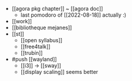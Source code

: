 - [[agora pkg chapter]] ~ [[agora doc]]
  - last pomodoro of [[2022-08-18]] actually :)
- [[work]]
- [[bibliotheque mejanes]]
- [[st]]
  - [[open syllabus]]
  - [[free4talk]]
  - [[trubín]]
- #push [[wayland]]
  - [[i3]] -> [[sway]]
  - [[display scaling]] seems better
